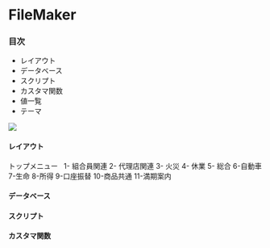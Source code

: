 # FileMaker

### 目次
- レイアウト
- データベース
- スクリプト
- カスタマ関数
- 値一覧
- テーマ

![](http://www.filemaker.com/jp/purchase/resellers/images/filemakerpro16advanced_icon.jpg)

#### レイアウト
トップメニュー  
1- 組合員関連
2- 代理店関連
3- 火災
4- 休業
5- 総合
6-自動車
7-生命
8-所得
9-口座振替
10-商品共通
11-満期案内
#### データベース
#### スクリプト
#### カスタマ関数






